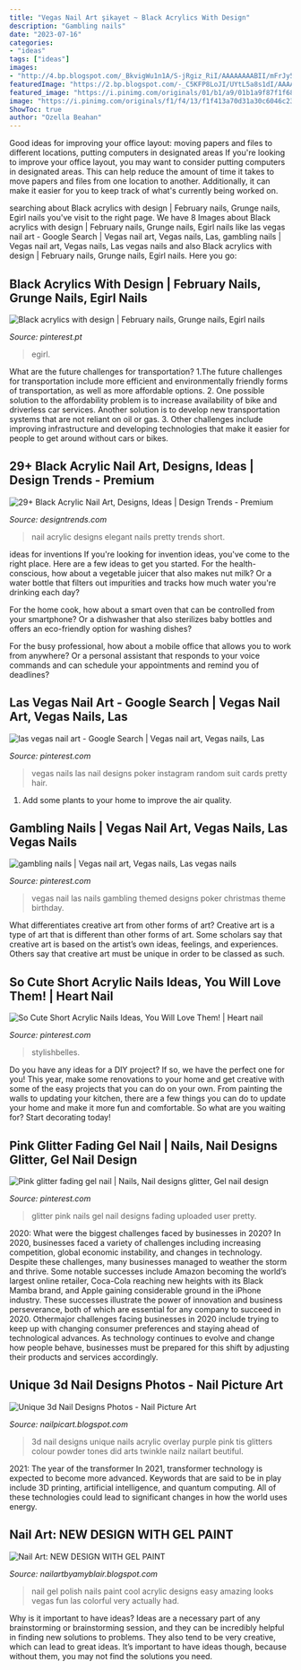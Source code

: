 ```yaml
---
title: "Vegas Nail Art şikayet ~ Black Acrylics With Design"
description: "Gambling nails"
date: "2023-07-16"
categories:
- "ideas"
tags: ["ideas"]
images:
- "http://4.bp.blogspot.com/_BkvigWu1n1A/S-jRgiz_RiI/AAAAAAAABII/mFrJy5OnEeg/s1600/DSC06463.JPG"
featuredImage: "https://2.bp.blogspot.com/-_C5KFP8LoJI/UYtL5a8s1dI/AAAAAAAACR8/jAs3qwufcl0/s1600/SDC10991.JPG"
featured_image: "https://i.pinimg.com/originals/01/b1/a9/01b1a9f87f1f68511fa77d6f815ccb08.jpg"
image: "https://i.pinimg.com/originals/f1/f4/13/f1f413a70d31a30c6046c23aff8eead6.jpg"
ShowToc: true
author: "Ozella Beahan"
---
```



Good ideas for improving your office layout: moving papers and files to different locations, putting computers in designated areas
If you're looking to improve your office layout, you may want to consider putting computers in designated areas. This can help reduce the amount of time it takes to move papers and files from one location to another. Additionally, it can make it easier for you to keep track of what's currently being worked on.

	

		
searching about Black acrylics with design | February nails, Grunge nails, Egirl nails you've visit to the right page. We have 8 Images about Black acrylics with design | February nails, Grunge nails, Egirl nails like las vegas nail art - Google Search | Vegas nail art, Vegas nails, Las, gambling nails | Vegas nail art, Vegas nails, Las vegas nails and also Black acrylics with design | February nails, Grunge nails, Egirl nails. Here you go:
		
    
## Black Acrylics With Design | February Nails, Grunge Nails, Egirl Nails

<img loading=lazy src="https://i.pinimg.com/originals/01/b1/a9/01b1a9f87f1f68511fa77d6f815ccb08.jpg" onerror="this.onerror=null;this.src='https://tse2.mm.bing.net/th?id=OIP.uT_vCGmlf7sLAFgX4bjwPwHaIZ&amp;pid=15.1';" alt="Black acrylics with design | February nails, Grunge nails, Egirl nails">

_Source: pinterest.pt_

>egirl. 

	

What are the future challenges for transportation?
1.The future challenges for transportation include more efficient and environmentally friendly forms of transportation, as well as more affordable options. 
2. One possible solution to the affordability problem is to increase availability of bike and driverless car services. Another solution is to develop new transportation systems that are not reliant on oil or gas. 
3. Other challenges include improving infrastructure and developing technologies that make it easier for people to get around without cars or bikes.

    
## 29+ Black Acrylic Nail Art, Designs, Ideas | Design Trends - Premium

<img loading=lazy src="https://images.designtrends.com/wp-content/uploads/2016/04/02064408/Elegant-Designed-Black-Nail-Art.jpg" onerror="this.onerror=null;this.src='https://tse4.mm.bing.net/th?id=OIP.sI0WEpGNT4z0IIaNVcf5BAHaHa&amp;pid=15.1';" alt="29+ Black Acrylic Nail Art, Designs, Ideas | Design Trends - Premium">

_Source: designtrends.com_

>nail acrylic designs elegant nails pretty trends short. 

	

ideas for inventions
If you're looking for invention ideas, you've come to the right place. Here are a few ideas to get you started.
For the health-conscious, how about a vegetable juicer that also makes nut milk? Or a water bottle that filters out impurities and tracks how much water you're drinking each day?

For the home cook, how about a smart oven that can be controlled from your smartphone? Or a dishwasher that also sterilizes baby bottles and offers an eco-friendly option for washing dishes?

For the busy professional, how about a mobile office that allows you to work from anywhere? Or a personal assistant that responds to your voice commands and can schedule your appointments and remind you of deadlines?

    
## Las Vegas Nail Art - Google Search | Vegas Nail Art, Vegas Nails, Las

<img loading=lazy src="https://i.pinimg.com/736x/05/d8/fa/05d8fa852ed6929ef36b663fa9bc590d--las-vegas-nails-vegas-nails-ideas.jpg" onerror="this.onerror=null;this.src='https://tse3.mm.bing.net/th?id=OIP.mA34RoV0RmInwhWkgsLBIQHaHa&amp;pid=15.1';" alt="las vegas nail art - Google Search | Vegas nail art, Vegas nails, Las">

_Source: pinterest.com_

>vegas nails las nail designs poker instagram random suit cards pretty hair. 

	

1. Add some plants to your home to improve the air quality.

    
## Gambling Nails | Vegas Nail Art, Vegas Nails, Las Vegas Nails

<img loading=lazy src="https://i.pinimg.com/originals/f1/f4/13/f1f413a70d31a30c6046c23aff8eead6.jpg" onerror="this.onerror=null;this.src='https://tse4.mm.bing.net/th?id=OIP.oTcf8P8eeL3tGCK4KTS4vQHaMM&amp;pid=15.1';" alt="gambling nails | Vegas nail art, Vegas nails, Las vegas nails">

_Source: pinterest.com_

>vegas nail las nails gambling themed designs poker christmas theme birthday. 

	

What differentiates creative art from other forms of art?
Creative art is a type of art that is different than other forms of art. Some scholars say that creative art is based on the artist’s own ideas, feelings, and experiences. Others say that creative art must be unique in order to be classed as such.

    
## So Cute Short Acrylic Nails Ideas, You Will Love Them! | Heart Nail

<img loading=lazy src="https://i.pinimg.com/originals/7f/e3/15/7fe315dce442503fa8fa32d3dcb817a4.jpg" onerror="this.onerror=null;this.src='https://tse1.mm.bing.net/th?id=OIP.xL3ID0sE5b_YePiTk4S7RAHaLH&amp;pid=15.1';" alt="So Cute Short Acrylic Nails Ideas, You Will Love Them! | Heart nail">

_Source: pinterest.com_

>stylishbelles. 

	

Do you have any ideas for a DIY project? If so, we have the perfect one for you! This year, make some renovations to your home and get creative with some of the easy projects that you can do on your own. From painting the walls to updating your kitchen, there are a few things you can do to update your home and make it more fun and comfortable. So what are you waiting for? Start decorating today!

    
## Pink Glitter Fading Gel Nail | Nails, Nail Designs Glitter, Gel Nail Design

<img loading=lazy src="https://i.pinimg.com/originals/52/73/d0/5273d0b4bafb592fd94bcbcd8c1fe096.jpg" onerror="this.onerror=null;this.src='https://tse1.mm.bing.net/th?id=OIP.9UFyeYeiGQ-ElSuXv0VvJgHaHa&amp;pid=15.1';" alt="Pink glitter fading gel nail | Nails, Nail designs glitter, Gel nail design">

_Source: pinterest.com_

>glitter pink nails gel nail designs fading uploaded user pretty. 

	

2020: What were the biggest challenges faced by businesses in 2020?
In 2020, businesses faced a variety of challenges including increasing competition, global economic instability, and changes in technology. Despite these challenges, many businesses managed to weather the storm and thrive. Some notable successes include Amazon becoming the world’s largest online retailer, Coca-Cola reaching new heights with its Black Mamba brand, and Apple gaining considerable ground in the iPhone industry.
These successes illustrate the power of innovation and business perseverance, both of which are essential for any company to succeed in 2020. Othermajor challenges facing businesses in 2020 include trying to keep up with changing consumer preferences and staying ahead of technological advances. As technology continues to evolve and change how people behave, businesses must be prepared for this shift by adjusting their products and services accordingly.

    
## Unique 3d Nail Designs Photos - Nail Picture Art

<img loading=lazy src="https://2.bp.blogspot.com/-_C5KFP8LoJI/UYtL5a8s1dI/AAAAAAAACR8/jAs3qwufcl0/s1600/SDC10991.JPG" onerror="this.onerror=null;this.src='https://tse2.mm.bing.net/th?id=OIP.RlpS0aIz1tvoje1M_Syn3QHaFj&amp;pid=15.1';" alt="Unique 3d Nail Designs Photos - Nail Picture Art">

_Source: nailpicart.blogspot.com_

>3d nail designs unique nails acrylic overlay purple pink tis glitters colour powder tones did arts twinkle nailz nailart beutiful. 

	

2021: The year of the transformer
In 2021, transformer technology is expected to become more advanced. Keywords that are said to be in play include 3D printing, artificial intelligence, and quantum computing. All of these technologies could lead to significant changes in how the world uses energy.

    
## Nail Art: NEW DESIGN WITH GEL PAINT

<img loading=lazy src="http://4.bp.blogspot.com/_BkvigWu1n1A/S-jRgiz_RiI/AAAAAAAABII/mFrJy5OnEeg/s1600/DSC06463.JPG" onerror="this.onerror=null;this.src='https://tse3.mm.bing.net/th?id=OIP.8ynjq4oLs3zl5vM99leSjQHaFj&amp;pid=15.1';" alt="Nail Art: NEW DESIGN WITH GEL PAINT">

_Source: nailartbyamyblair.blogspot.com_

>nail gel polish nails paint cool acrylic designs easy amazing looks vegas fun las colorful very actually had. 

	

Why is it important to have ideas?
Ideas are a necessary part of any brainstorming or brainstorming session, and they can be incredibly helpful in finding new solutions to problems. They also tend to be very creative, which can lead to great ideas. It’s important to have ideas though, because without them, you may not find the solutions you need.

